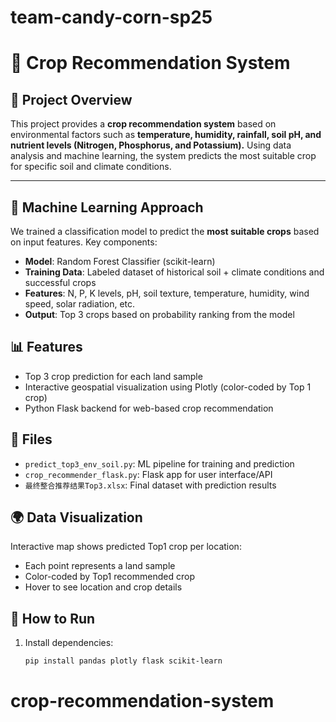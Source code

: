 # team-candy-corn-sp25
# 🌱 Crop Recommendation System

## 📖 Project Overview
This project provides a **crop recommendation system** based on environmental factors such as **temperature, humidity, rainfall, soil pH, and nutrient levels (Nitrogen, Phosphorus, and Potassium).** Using data analysis and machine learning, the system predicts the most suitable crop for specific soil and climate conditions.

---

## 🧠 Machine Learning Approach

We trained a classification model to predict the **most suitable crops** based on input features. Key components:

- **Model**: Random Forest Classifier (scikit-learn)
- **Training Data**: Labeled dataset of historical soil + climate conditions and successful crops
- **Features**: N, P, K levels, pH, soil texture, temperature, humidity, wind speed, solar radiation, etc.
- **Output**: Top 3 crops based on probability ranking from the model

## 📊 Features

- Top 3 crop prediction for each land sample
- Interactive geospatial visualization using Plotly (color-coded by Top 1 crop)
- Python Flask backend for web-based crop recommendation

## 📁 Files

- `predict_top3_env_soil.py`: ML pipeline for training and prediction
- `crop_recommender_flask.py`: Flask app for user interface/API
- `最终整合推荐结果Top3.xlsx`: Final dataset with prediction results

## 🌍 Data Visualization

Interactive map shows predicted Top1 crop per location:
- Each point represents a land sample
- Color-coded by Top1 recommended crop
- Hover to see location and crop details

## 🚀 How to Run

1. Install dependencies:
   ```bash
   pip install pandas plotly flask scikit-learn

# crop-recommendation-system
